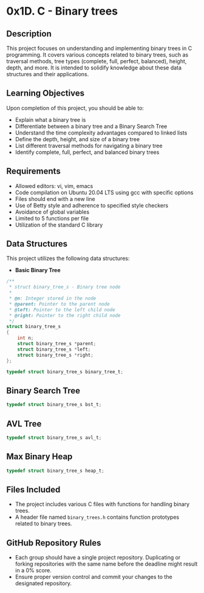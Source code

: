 # 0x1D. C - Binary trees

## Description

This project focuses on understanding and implementing binary trees in C programming. It covers various concepts related to binary trees, such as traversal methods, tree types (complete, full, perfect, balanced), height, depth, and more. It is intended to solidify knowledge about these data structures and their applications.

## Learning Objectives

Upon completion of this project, you should be able to:

- Explain what a binary tree is
- Differentiate between a binary tree and a Binary Search Tree
- Understand the time complexity advantages compared to linked lists
- Define the depth, height, and size of a binary tree
- List different traversal methods for navigating a binary tree
- Identify complete, full, perfect, and balanced binary trees

## Requirements

- Allowed editors: vi, vim, emacs
- Code compilation on Ubuntu 20.04 LTS using gcc with specific options
- Files should end with a new line
- Use of Betty style and adherence to specified style checkers
- Avoidance of global variables
- Limited to 5 functions per file
- Utilization of the standard C library

## Data Structures

This project utilizes the following data structures:

- **Basic Binary Tree**

```c
/**
 * struct binary_tree_s - Binary tree node
 *
 * @n: Integer stored in the node
 * @parent: Pointer to the parent node
 * @left: Pointer to the left child node
 * @right: Pointer to the right child node
 */
struct binary_tree_s
{
    int n;
    struct binary_tree_s *parent;
    struct binary_tree_s *left;
    struct binary_tree_s *right;
};

typedef struct binary_tree_s binary_tree_t;
```

## Binary Search Tree

```c
typedef struct binary_tree_s bst_t;
```

## AVL Tree

```c
typedef struct binary_tree_s avl_t;
```

## Max Binary Heap

```c
typedef struct binary_tree_s heap_t;
```

## Files Included

- The project includes various C files with functions for handling binary trees.
- A header file named `binary_trees.h` contains function prototypes related to binary trees.

## GitHub Repository Rules

- Each group should have a single project repository. Duplicating or forking repositories with the same name before the deadline might result in a 0% score.
- Ensure proper version control and commit your changes to the designated repository.